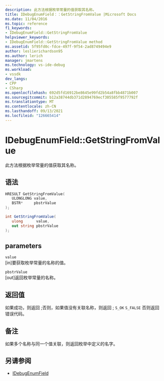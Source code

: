 ```yaml
---
description: 此方法根据枚举常量的值获取其名称。
title: IDebugEnumField：：GetStringFromValue |Microsoft Docs
ms.date: 11/04/2016
ms.topic: reference
f1_keywords:
- IDebugEnumField::GetStringFromValue
helpviewer_keywords:
- IDebugEnumField::GetStringFromValue method
ms.assetid: 5f95fd0c-fdce-497f-9f54-2ad8749494e9
author: leslierichardson95
ms.author: lerich
manager: jmartens
ms.technology: vs-ide-debug
ms.workload:
- vssdk
dev_langs:
- CPP
- CSharp
ms.openlocfilehash: 692d5fd16912be8645e99fd2b54a8fbb4871b007
ms.sourcegitcommit: b12a38744db371d2894769ecf305585f9577792f
ms.translationtype: MT
ms.contentlocale: zh-CN
ms.lasthandoff: 09/13/2021
ms.locfileid: "126665414"
---
```

# <a name="idebugenumfieldgetstringfromvalue"></a>IDebugEnumField::GetStringFromValue
此方法根据枚举常量的值获取其名称。

## <a name="syntax"></a>语法

```cpp
HRESULT GetStringFromValue(
   ULONGLONG value,
   BSTR*     pbstrValue
);
```

```csharp
int GetStringFromValue(
   ulong      value,
   out string pbstrValue
);
```

## <a name="parameters"></a>parameters
`value`\
[in]要获取枚举常量的名称的值。

`pbstrValue`\
[out]返回枚举常量的名称。

## <a name="return-value"></a>返回值
 如果成功，则返回 ;否则，如果值没有关联名称，则返回 ; `S_OK` `S_FALSE` 否则返回错误代码。

## <a name="remarks"></a>备注
 如果多个名称与同一个值关联，则返回枚举中定义的名字。

## <a name="see-also"></a>另请参阅
- [IDebugEnumField](../../../extensibility/debugger/reference/idebugenumfield.md)
